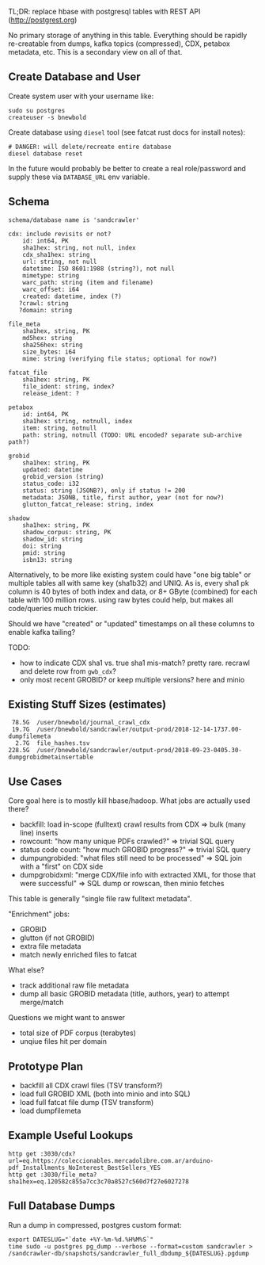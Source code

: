 
TL;DR: replace hbase with postgresql tables with REST API (http://postgrest.org)

No primary storage of anything in this table. Everything should be rapidly
re-creatable from dumps, kafka topics (compressed), CDX, petabox metadata, etc.
This is a secondary view on all of that.

## Create Database and User

Create system user with your username like:

    sudo su postgres
    createuser -s bnewbold

Create database using `diesel` tool (see fatcat rust docs for install notes):

    # DANGER: will delete/recreate entire database
    diesel database reset

In the future would probably be better to create a real role/password and
supply these via `DATABASE_URL` env variable.

## Schema

    schema/database name is 'sandcrawler'

    cdx: include revisits or not?
        id: int64, PK
        sha1hex: string, not null, index
        cdx_sha1hex: string
        url: string, not null
        datetime: ISO 8601:1988 (string?), not null
        mimetype: string
        warc_path: string (item and filename)
        warc_offset: i64
        created: datetime, index (?)
       ?crawl: string
       ?domain: string

    file_meta
        sha1hex, string, PK
        md5hex: string
        sha256hex: string
        size_bytes: i64
        mime: string (verifying file status; optional for now?)

    fatcat_file
        sha1hex: string, PK
        file_ident: string, index?
        release_ident: ?

    petabox
        id: int64, PK
        sha1hex: string, notnull, index
        item: string, notnull
        path: string, notnull (TODO: URL encoded? separate sub-archive path?)

    grobid
        sha1hex: string, PK
        updated: datetime
        grobid_version (string)
        status_code: i32
        status: string (JSONB?), only if status != 200
        metadata: JSONB, title, first author, year (not for now?)
        glutton_fatcat_release: string, index

    shadow
        sha1hex: string, PK
        shadow_corpus: string, PK
        shadow_id: string
        doi: string
        pmid: string
        isbn13: string

Alternatively, to be more like existing system could have "one big table" or
multiple tables all with same key (sha1b32) and UNIQ. As is, every sha1 pk
column is 40 bytes of both index and data, or 8+ GByte (combined) for each
table with 100 million rows. using raw bytes could help, but makes all
code/queries much trickier.

Should we have "created" or "updated" timestamps on all these columns to enable
kafka tailing?

TODO:
- how to indicate CDX sha1 vs. true sha1 mis-match? pretty rare. recrawl and delete row from `gwb_cdx`?
- only most recent GROBID? or keep multiple versions? here and minio

## Existing Stuff Sizes (estimates)

     78.5G  /user/bnewbold/journal_crawl_cdx
     19.7G  /user/bnewbold/sandcrawler/output-prod/2018-12-14-1737.00-dumpfilemeta
      2.7G  file_hashes.tsv
    228.5G  /user/bnewbold/sandcrawler/output-prod/2018-09-23-0405.30-dumpgrobidmetainsertable

## Use Cases

Core goal here is to mostly kill hbase/hadoop. What jobs are actually used there?

- backfill: load in-scope (fulltext) crawl results from CDX
    => bulk (many line) inserts
- rowcount: "how many unique PDFs crawled?"
    => trivial SQL query
- status code count: "how much GROBID progress?"
    => trivial SQL query
- dumpungrobided: "what files still need to be processed"
    => SQL join with a "first" on CDX side
- dumpgrobidxml: "merge CDX/file info with extracted XML, for those that were successful"
    => SQL dump or rowscan, then minio fetches

This table is generally "single file raw fulltext metadata".

"Enrichment" jobs:

- GROBID
- glutton (if not GROBID)
- extra file metadata
- match newly enriched files to fatcat

What else?

- track additional raw file metadata
- dump all basic GROBID metadata (title, authors, year) to attempt merge/match

Questions we might want to answer

- total size of PDF corpus (terabytes)
- unqiue files hit per domain

## Prototype Plan

- backfill all CDX crawl files (TSV transform?)
- load full GROBID XML (both into minio and into SQL)
- load full fatcat file dump (TSV transform)
- load dumpfilemeta

## Example Useful Lookups


    http get :3030/cdx?url=eq.https://coleccionables.mercadolibre.com.ar/arduino-pdf_Installments_NoInterest_BestSellers_YES
    http get :3030/file_meta?sha1hex=eq.120582c855a7cc3c70a8527c560d7f27e6027278

## Full Database Dumps

Run a dump in compressed, postgres custom format:

    export DATESLUG="`date +%Y-%m-%d.%H%M%S`"
    time sudo -u postgres pg_dump --verbose --format=custom sandcrawler > /sandcrawler-db/snapshots/sandcrawler_full_dbdump_${DATESLUG}.pgdump

